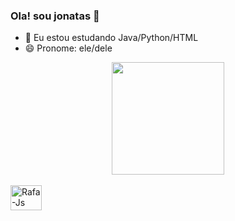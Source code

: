 ### Ola! sou jonatas 👋

- 🌱 Eu estou estudando Java/Python/HTML
- 😄 Pronome: ele/dele

<div align="center">
  <a href="https://github.com/SpyGang">
  <img height="180em" src="https://github-readme-stats.vercel.app/api?username=SpyGang&show_icons=true&theme=dracula&include_all_commits=true&count_private=true"/>
  <!--<img height="180em" src="https://github-readme-stats.vercel.app/api/top-langs/?username=SpyGang&layout=compact&langs_count=7&theme=dracula"/>-->
</div>
  
<div style="display: inline_block"><br>
  <img align="center" alt="Rafa-Js" height="40" width="50" src="https://cdn.jsdelivr.net/gh/devicons/devicon/icons/java/java-original-wordmark.svg" />
</div>
  
 ##
